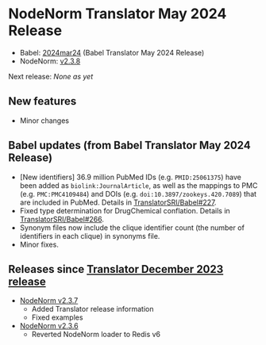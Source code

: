 # NodeNorm Translator May 2024 Release

- Babel: [2024mar24](https://stars.renci.org/var/babel_outputs/2024mar24/)
  (Babel Translator May 2024 Release)
- NodeNorm: [v2.3.8](https://github.com/TranslatorSRI/NodeNormalization/releases/tag/v2.3.8)

Next release: _None as yet_

## New features
* Minor changes 

## Babel updates (from Babel Translator May 2024 Release)
* [New identifiers] 36.9 million PubMed IDs (e.g. `PMID:25061375`) have been added as `biolink:JournalArticle`, as well as
  the mappings to PMC (e.g. `PMC:PMC4109484`) and DOIs (e.g. `doi:10.3897/zookeys.420.7089`) that are included in PubMed.
  Details in [TranslatorSRI/Babel#227](https://github.com/TranslatorSRI/Babel/pull/227).
* Fixed type determination for DrugChemical conflation. Details in
  [TranslatorSRI/Babel#266](https://github.com/TranslatorSRI/Babel/pull/266).
* Synonym files now include the clique identifier count (the number of identifiers in each clique) in synonyms file.
* Minor fixes.

## Releases since [Translator December 2023 release](TranslatorDecember2023.md)
* [NodeNorm v2.3.7](https://github.com/TranslatorSRI/NodeNormalization/releases/tag/v2.3.7)
  * Added Translator release information
  * Fixed examples
* [NodeNorm v2.3.6](https://github.com/TranslatorSRI/NodeNormalization/releases/tag/v2.3.6)
  * Reverted NodeNorm loader to Redis v6